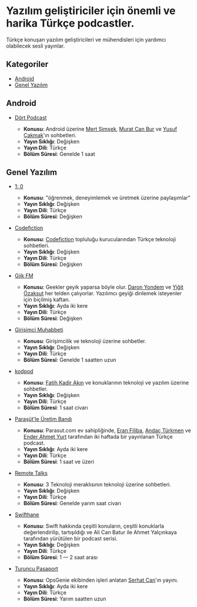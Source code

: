# Yazılım geliştiriciler için önemli ve harika Türkçe podcastler.

Türkçe konuşan yazılım geliştiricileri ve mühendisleri için yardımcı olabilecek sesli yayınlar.

## Kategoriler

* [Android](#android)
* [Genel Yazılım](#genel-yazılım)

## Android

* [Dört Podcast](https://soundcloud.com/dortpodcast)

  * **Konusu**: Android üzerine [Mert Şimşek](https://github.com/iammert), [Murat Can Bur](https://github.com/muratcanbur) ve [Yusuf Çakmak](https://github.com/yusufcakmak)'ın sohbetleri.
  * **Yayın Sıklığı**: Değişken
  * **Yayın Dili**: Türkçe
  * **Bölüm Süresi**: Genelde 1 saat

## Genel Yazılım

* [1: 0](https://www.spreaker.com/show/birsifir-podcast)

  * **Konusu**: "öğrenmek, deneyimlemek ve üretmek üzerine paylaşımlar"
  * **Yayın Sıklığı**: Değişken
  * **Yayın Dili**: Türkçe
  * **Bölüm Süresi**: Değişken

* [Codefiction](http://www.codefiction.tech/#podcast)

  * **Konusu**: [Codefiction](https://github.com/codefiction) topluluğu kurucularından Türkçe teknoloji sohbetleri.
  * **Yayın Sıklığı**: Değişken
  * **Yayın Dili**: Türkçe
  * **Bölüm Süresi**: Değişken

* [Giik FM](http://giik.fm/)

  * **Konusu**: Geekler geyik yaparsa böyle olur. [Daron Yondem](https://twitter.com/daronyondem) ve [Yiğit Özaksut](https://twitter.com/ozaksuty) her telden çalıyorlar. Yazılımcı geyiği dinlemek isteyenler için biçilmiş kaftan.
  * **Yayın Sıklığı**: Ayda iki kere
  * **Yayın Dili**: Türkçe
  * **Bölüm Süresi**: Değişken

* [Girişimci Muhabbeti](https://www.spreaker.com/show/girisimci-muhabbeti)

  * **Konusu**: Girişimcilik ve teknoloji üzerine sohbetler.
  * **Yayın Sıklığı**: Değişken
  * **Yayın Dili**: Türkçe
  * **Bölüm Süresi**: Genelde 1 saatten uzun

* [kodpod](https://kodpod.live/)

  * **Konusu**: [Fatih Kadir Akın](https://github.com/f) ve konuklarının teknoloji ve yazılım üzerine sohbetler.
  * **Yayın Sıklığı**: Değişken
  * **Yayın Dili**: Türkçe
  * **Bölüm Süresi**: 1 saat civarı

* [Paraşüt'le Üretim Bandı](https://www.spreaker.com/show/parasutle-uretim-bandi)

  * **Konusu**: Parasut.com ev sahipliğinde, [Eran Filiba](https://twitter.com/eranfiliba), [Andaç Türkmen](https://twitter.com/andac) ve [Ender Ahmet Yurt](https://github.com/enderahmetyurt) tarafından iki haftada bir yayınlanan Türkçe podcast.
  * **Yayın Sıklığı**: Ayda iki kere
  * **Yayın Dili**: Türkçe
  * **Bölüm Süresi**: 1 saat ve üzeri

* [Remote Talks](https://www.spreaker.com/show/remote-talks)

  * **Konusu**: 3 Teknoloji meraklısının teknoloji üzerine sohbetleri.
  * **Yayın Sıklığı**: Değişken
  * **Yayın Dili**: Türkçe
  * **Bölüm Süresi**: Genelde yarım saat civarı

* [Swifthane](https://www.spreaker.com/user/swifthane)

  * **Konusu**: Swift hakkında çeşitli konuların, çeşitli konuklarla değerlendirilip, tartışıldığı ve Ali Can Batur ile Ahmet Yalçınkaya tarafından yürütülen bir podcast serisi.
  * **Yayın Sıklığı**: Değişken
  * **Yayın Dili**: Türkçe
  * **Bölüm Süresi**: 1 — 2 saat arası

* [Turuncu Pasaport](https://soundcloud.com/turuncupasaport)

  * **Konusu**: OpsGenie ekibinden işleri anlatan [Serhat Can](https://twitter.com/srhtcn)'ın yayını.
  * **Yayın Sıklığı**: Ayda iki kere
  * **Yayın Dili**: Türkçe
  * **Bölüm Süresi**: Yarım saatten uzun
